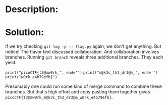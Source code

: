 # Description:


# Solution:
If we try checking `git log -p -- flag.py` again, we don't get anything. But notice! The flavor text discussed collaboration. And collaboration involves branches. Running `git branch` reveals three additional branches. They each yield:

`print("picoCTF{t3@mw0rk_", end='')`
`print("m@k3s_th3_dr3@m_", end='')`
`print("w0rk_e4b79efb}")`

Presumably one could run some kind of merge command to combine these branches. But that's high effort and copy pasting them together gives `picoCTF{t3@mw0rk_m@k3s_th3_dr3@m_w0rk_e4b79efb}`.